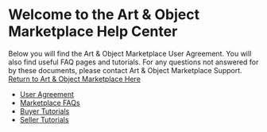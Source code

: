 # Welcome to the Art & Object Marketplace Help Center

Below you will find the Art & Object Marketplace User Agreement. You will also find useful FAQ pages and tutorials. For any questions not answered for by these documents, please contact Art & Object Marketplace Support. [Return to Art & Object Marketplace Here](https://www.artandobject.shop/)

 * [User Agreement](terms.md)
 * [Marketplace FAQs](faq.md)
 * [Buyer Tutorials](buyertutor.md)
 * [Seller Tutorials](sellertutor.md)
   
